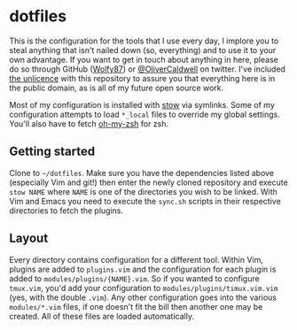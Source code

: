 # dotfiles

This is the configuration for the tools that I use every day, I implore you to steal anything that isn't nailed down (so, everything) and to use it to your own advantage. If you want to get in touch about anything in here, please do so through GitHub ([Wolfy87][]) or [@OliverCaldwell][] on twitter. I've included [the unlicence][] with this repository to assure you that everything here is in the public domain, as is all of my future open source work.

Most of my configuration is installed with [stow][] via symlinks. Some of my configuration attempts to load `*_local` files to override my global settings. You'll also have to fetch [oh-my-zsh][] for zsh.

## Getting started

Clone to `~/dotfiles`. Make sure you have the dependencies listed above (especially Vim and git!) then enter the newly cloned repository and execute `stow NAME` where `NAME` is one of the directories you wish to be linked. With Vim and Emacs you need to execute the `sync.sh` scripts in their respective directories to fetch the plugins.

## Layout

Every directory contains configuration for a different tool. Within Vim, plugins are added to `plugins.vim` and the configuration for each plugin is added to `modules/plugins/{NAME}.vim`. So if you wanted to configure `tmux.vim`, you'd add your configuration to `modules/plugins/timux.vim.vim` (yes, with the double `.vim`). Any other configuration goes into the various `modules/*.vim` files, if one doesn't fit the bill then another one may be created. All of these files are loaded automatically.

[Wolfy87]: https://github.com/Wolfy87
[@OliverCaldwell]: https://twitter.com/OliverCaldwell
[the unlicence]: http://unlicense.org/
[vim-plug]: https://github.com/junegunn/vim-plug
[stow]: http://www.gnu.org/software/stow/
[oh-my-zsh]: http://ohmyz.sh/
